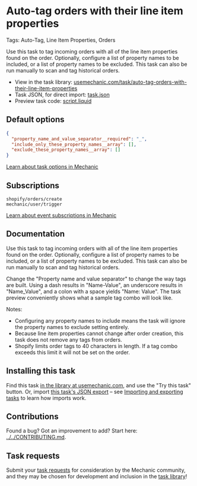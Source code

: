 # Auto-tag orders with their line item properties

Tags: Auto-Tag, Line Item Properties, Orders

Use this task to tag incoming orders with all of the line item properties found on the order. Optionally, configure a list of property names to be included, or a list of property names to be excluded. This task can also be run manually to scan and tag historical orders.

* View in the task library: [usemechanic.com/task/auto-tag-orders-with-their-line-item-properties](https://usemechanic.com/task/auto-tag-orders-with-their-line-item-properties)
* Task JSON, for direct import: [task.json](../../tasks/auto-tag-orders-with-their-line-item-properties.json)
* Preview task code: [script.liquid](./script.liquid)

## Default options

```json
{
  "property_name_and_value_separator__required": "_",
  "include_only_these_property_names__array": [],
  "exclude_these_property_names__array": []
}
```

[Learn about task options in Mechanic](https://docs.usemechanic.com/article/471-task-options)

## Subscriptions

```liquid
shopify/orders/create
mechanic/user/trigger
```

[Learn about event subscriptions in Mechanic](https://docs.usemechanic.com/article/408-subscriptions)

## Documentation

Use this task to tag incoming orders with all of the line item properties found on the order. Optionally, configure a list of property names to be included, or a list of property names to be excluded. This task can also be run manually to scan and tag historical orders.

Change the "Property name and value separator" to change the way tags are built. Using a dash results in "Name-Value", an underscore results in "Name_Value", and a colon with a space yields "Name: Value". The task preview conveniently shows what a sample tag combo will look like.

Notes:
- Configuring any property names to include means the task will ignore the property names to exclude setting entirely.
- Because line item properties cannot change after order creation, this task does not remove any tags from orders.
- Shopify limits order tags to 40 characters in length. If a tag combo exceeds this limit it will not be set on the order.

## Installing this task

Find this task [in the library at usemechanic.com](https://usemechanic.com/task/auto-tag-orders-with-their-line-item-properties), and use the "Try this task" button. Or, import [this task's JSON export](../../tasks/auto-tag-orders-with-their-line-item-properties.json) – see [Importing and exporting tasks](https://docs.usemechanic.com/article/505-importing-and-exporting-tasks) to learn how imports work.

## Contributions

Found a bug? Got an improvement to add? Start here: [../../CONTRIBUTING.md](../../CONTRIBUTING.md).

## Task requests

Submit your [task requests](https://mechanic.canny.io/task-requests) for consideration by the Mechanic community, and they may be chosen for development and inclusion in the [task library](https://tasks.mechanic.dev/)!
